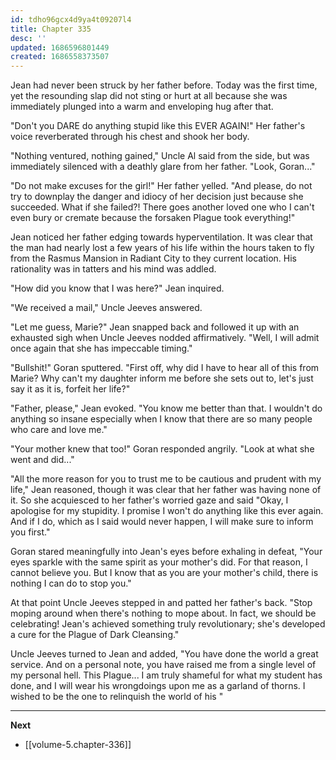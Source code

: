 ```yaml
---
id: tdho96gcx4d9ya4t09207l4
title: Chapter 335
desc: ''
updated: 1686596801449
created: 1686558373507
---
```


Jean had never been struck by her father before. Today was the first time, yet the resounding slap did not sting or hurt at all because she was immediately plunged into a warm and enveloping hug after that.

"Don't you DARE do anything stupid like this EVER AGAIN!" Her father's voice reverberated through his chest and shook her body.

"Nothing ventured, nothing gained," Uncle Al said from the side, but was immediately silenced with a deathly glare from her father. "Look, Goran..."

"Do not make excuses for the girl!" Her father yelled. "And please, do not try to downplay the danger and idiocy of her decision just because she succeeded. What if she failed?! There goes another loved one who I can't even bury or cremate because the forsaken Plague took everything!"

Jean noticed her father edging towards hyperventilation. It was clear that the man had nearly lost a few years of his life within the hours taken to fly from the Rasmus Mansion in Radiant City to they current location. His rationality was in tatters and his mind was addled.

"How did you know that I was here?" Jean inquired.

"We received a mail," Uncle Jeeves answered.

"Let me guess, Marie?" Jean snapped back and followed it up with an exhausted sigh when Uncle Jeeves nodded affirmatively. "Well, I will admit once again that she has impeccable timing."

"Bullshit!" Goran sputtered. "First off, why did I have to hear all of this from Marie? Why can't my daughter inform me before she sets out to, let's just say it as it is, forfeit her life?"

"Father, please," Jean evoked. "You know me better than that. I wouldn't do anything so insane especially when I know that there are so many people who care and love me."

"Your mother knew that too!" Goran responded angrily. "Look at what she went and did..."

"All the more reason for you to trust me to be cautious and prudent with my life," Jean reasoned, though it was clear that her father was having none of it. So she acquiesced to her father's worried gaze and said "Okay, I apologise for my stupidity. I promise I won't do anything like this ever again. And if I do, which as I said would never happen, I will make sure to inform you first."

Goran stared meaningfully into Jean's eyes before exhaling in defeat, "Your eyes sparkle with the same spirit as your mother's did. For that reason, I cannot believe you. But I know that as you are your mother's child, there is nothing I can do to stop you."

At that point Uncle Jeeves stepped in and patted her father's back. "Stop moping around when there's nothing to mope about. In fact, we should be celebrating! Jean's achieved something truly revolutionary; she's developed a cure for the Plague of Dark Cleansing."

Uncle Jeeves turned to Jean and added, "You have done the world a great service. And on a personal note, you have raised me from a single level of my personal hell. This Plague... I am truly shameful for what my student has done, and I will wear his wrongdoings upon me as a garland of thorns. I wished to be the one to relinquish the world of his "

____

**Next**
* [[volume-5.chapter-336]]